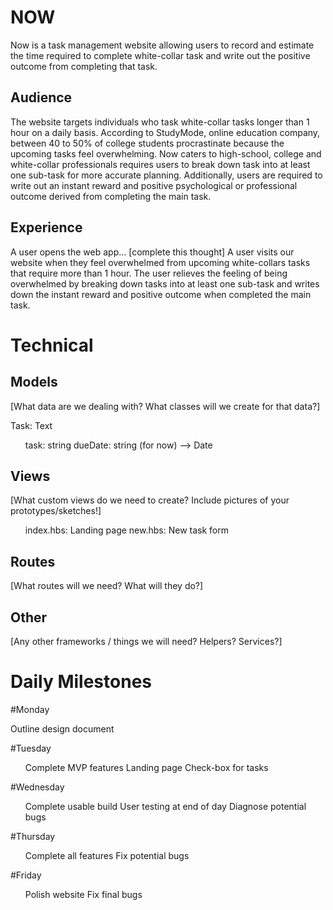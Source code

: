 # NOW
Now is a task management website allowing users to record and estimate the time required to complete white-collar task and write out the positive outcome from completing that task.

## Audience

The website targets individuals who task white-collar tasks longer than 1 hour on a daily basis. According to StudyMode, online education company, between 40 to 50% of college students procrastinate because the upcoming tasks feel overwhelming. Now caters to high-school, college and white-collar professionals requires users to break down task into at least one sub-task for more accurate planning. Additionally, users are required to write out an instant reward and positive psychological or professional outcome derived from completing the main task.

## Experience
A user opens the web app... [complete this thought]
A user visits our website when they feel overwhelmed from upcoming white-collars tasks that require more than 1 hour. The user relieves the feeling of being overwhelmed by breaking down tasks into at least one sub-task and writes down the instant reward and positive outcome when completed the main task. 

# Technical
## Models
[What data are we dealing with? What classes will we create for that data?]

Task: Text
<ul>
  task: string
  dueDate: string (for now) --> Date

</ul>

## Views
[What custom views do we need to create? Include pictures of your prototypes/sketches!]

<ul>
  index.hbs: Landing page
  new.hbs: New task form
</ul>

## Routes
[What routes will we need? What will they do?]

## Other
[Any other frameworks / things we will need? Helpers? Services?]

# Daily Milestones

#Monday

Outline design document

#Tuesday

<ul>
  Complete MVP features
  Landing page
  Check-box for tasks
</ul>

#Wednesday

<ul>
  Complete usable build
  User testing at end of day
  Diagnose potential bugs
</ul>

#Thursday

<ul>
  Complete all features
  Fix potential bugs
</ul>

#Friday 

<ul>
  Polish website
  Fix final bugs
</ul>





